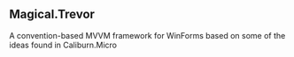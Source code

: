 Magical.Trevor
--------------

A convention-based MVVM framework for WinForms based on some of the ideas found in Caliburn.Micro
